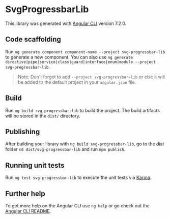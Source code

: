 # SvgProgressbarLib

This library was generated with [Angular CLI](https://github.com/angular/angular-cli) version 7.2.0.

## Code scaffolding

Run `ng generate component component-name --project svg-progressbar-lib` to generate a new component. You can also use `ng generate directive|pipe|service|class|guard|interface|enum|module --project svg-progressbar-lib`.
> Note: Don't forget to add `--project svg-progressbar-lib` or else it will be added to the default project in your `angular.json` file. 

## Build

Run `ng build svg-progressbar-lib` to build the project. The build artifacts will be stored in the `dist/` directory.

## Publishing

After building your library with `ng build svg-progressbar-lib`, go to the dist folder `cd dist/svg-progressbar-lib` and run `npm publish`.

## Running unit tests

Run `ng test svg-progressbar-lib` to execute the unit tests via [Karma](https://karma-runner.github.io).

## Further help

To get more help on the Angular CLI use `ng help` or go check out the [Angular CLI README](https://github.com/angular/angular-cli/blob/master/README.md).
